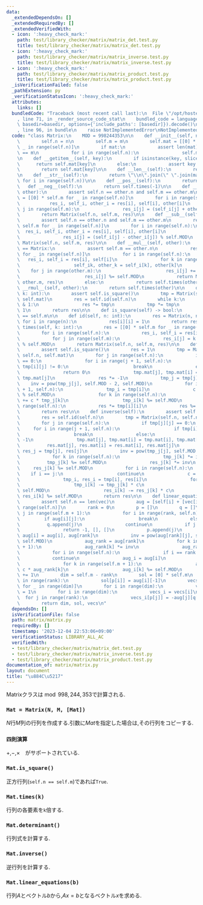 ```yaml
---
data:
  _extendedDependsOn: []
  _extendedRequiredBy: []
  _extendedVerifiedWith:
  - icon: ':heavy_check_mark:'
    path: test/library_checker/matrix/matrix_det.test.py
    title: test/library_checker/matrix/matrix_det.test.py
  - icon: ':heavy_check_mark:'
    path: test/library_checker/matrix/matrix_inverse.test.py
    title: test/library_checker/matrix/matrix_inverse.test.py
  - icon: ':heavy_check_mark:'
    path: test/library_checker/matrix/matrix_product.test.py
    title: test/library_checker/matrix/matrix_product.test.py
  _isVerificationFailed: false
  _pathExtension: py
  _verificationStatusIcon: ':heavy_check_mark:'
  attributes:
    links: []
  bundledCode: "Traceback (most recent call last):\n  File \"/opt/hostedtoolcache/PyPy/3.10.13/x64/lib/pypy3.10/site-packages/onlinejudge_verify/documentation/build.py\"\
    , line 71, in _render_source_code_stat\n    bundled_code = language.bundle(stat.path,\
    \ basedir=basedir, options={'include_paths': [basedir]}).decode()\n  File \"/opt/hostedtoolcache/PyPy/3.10.13/x64/lib/pypy3.10/site-packages/onlinejudge_verify/languages/python.py\"\
    , line 96, in bundle\n    raise NotImplementedError\nNotImplementedError\n"
  code: "class Matrix:\n    MOD = 998244353\n\n    def __init__(self, n, m, mat=None):\n\
    \        self.n = n\n        self.m = m\n        self.mat = [[0] * self.m for\
    \ _ in range(self.n)]\n        if mat:\n            assert len(mat) == n and len(mat[0])\
    \ == m\n            for i in range(self.n):\n                self.mat[i] = mat[i].copy()\n\
    \n    def __getitem__(self, key):\n        if isinstance(key, slice):\n      \
    \      return self.mat[key]\n        else:\n            assert key >= 0\n    \
    \        return self.mat[key]\n\n    def __len__(self):\n        return len(self.mat)\n\
    \n    def __str__(self):\n        return \"\\n\".join(\" \".join(map(str, self[i]))\
    \ for i in range(self.n))\n\n    def __pos__(self):\n        return self\n\n \
    \   def __neg__(self):\n        return self.times(-1)\n\n    def __add__(self,\
    \ other):\n        assert self.n == other.n and self.m == other.m\n        res\
    \ = [[0] * self.m for _ in range(self.n)]\n        for i in range(self.n):\n \
    \           res_i, self_i, other_i = res[i], self[i], other[i]\n            for\
    \ j in range(self.m):\n                res_i[j] = (self_i[j] + other_i[j]) % self.MOD\n\
    \        return Matrix(self.n, self.m, res)\n\n    def __sub__(self, other):\n\
    \        assert self.n == other.n and self.m == other.m\n        res = [[0] *\
    \ self.m for _ in range(self.n)]\n        for i in range(self.n):\n          \
    \  res_i, self_i, other_i = res[i], self[i], other[i]\n            for j in range(self.m):\n\
    \                res_i[j] = (self_i[j] - other_i[j]) % self.MOD\n        return\
    \ Matrix(self.n, self.m, res)\n\n    def __mul__(self, other):\n        if other.__class__\
    \ == Matrix:\n            assert self.m == other.n\n            res = [[0] * other.m\
    \ for _ in range(self.n)]\n            for i in range(self.n):\n             \
    \   res_i, self_i = res[i], self[i]\n                for k in range(self.m):\n\
    \                    self_ik, other_k = self_i[k], other[k]\n                \
    \    for j in range(other.m):\n                        res_i[j] += self_ik * other_k[j]\n\
    \                        res_i[j] %= self.MOD\n            return Matrix(self.n,\
    \ other.m, res)\n        else:\n            return self.times(other)\n\n    def\
    \ __rmul__(self, other):\n        return self.times(other)\n\n    def __pow__(self,\
    \ k: int):\n        assert self.is_square()\n        tmp = Matrix(self.n, self.n,\
    \ self.mat)\n        res = self.id(self.n)\n        while k:\n            if k\
    \ & 1:\n                res *= tmp\n            tmp *= tmp\n            k >>=\
    \ 1\n        return res\n\n    def is_square(self) -> bool:\n        return self.n\
    \ == self.m\n\n    def id(self, n: int):\n        res = Matrix(n, n)\n       \
    \ for i in range(n):\n            res[i][i] = 1\n        return res\n\n    def\
    \ times(self, k: int):\n        res = [[0] * self.m for _ in range(self.n)]\n\
    \        for i in range(self.n):\n            res_i, self_i = res[i], self[i]\n\
    \            for j in range(self.m):\n                res_i[j] = k * self_i[j]\
    \ % self.MOD\n        return Matrix(self.n, self.m, res)\n\n    def determinant(self):\n\
    \        assert self.is_square()\n        res = 1\n        tmp = Matrix(self.n,\
    \ self.n, self.mat)\n        for j in range(self.n):\n            if tmp[j][j]\
    \ == 0:\n                for i in range(j + 1, self.n):\n                    if\
    \ tmp[i][j] != 0:\n                        break\n                else:\n    \
    \                return 0\n                tmp.mat[j], tmp.mat[i] = tmp.mat[i],\
    \ tmp.mat[j]\n                res *= -1\n            tmp_j = tmp[j]\n        \
    \    inv = pow(tmp_j[j], self.MOD - 2, self.MOD)\n            for i in range(j\
    \ + 1, self.n):\n                tmp_i = tmp[i]\n                c = -inv * tmp_i[j]\
    \ % self.MOD\n                for k in range(self.n):\n                    tmp_i[k]\
    \ += c * tmp_j[k]\n                    tmp_i[k] %= self.MOD\n        for i in\
    \ range(self.n):\n            res *= tmp[i][i]\n            res %= self.MOD\n\
    \        return res\n\n    def inverse(self):\n        assert self.is_square()\n\
    \        res = self.id(self.n)\n        tmp = Matrix(self.n, self.n, self.mat)\n\
    \        for j in range(self.n):\n            if tmp[j][j] == 0:\n           \
    \     for i in range(j + 1, self.n):\n                    if tmp[i][j]:\n    \
    \                    break\n                else:\n                    return\
    \ -1\n                tmp.mat[j], tmp.mat[i] = tmp.mat[i], tmp.mat[j]\n      \
    \          res.mat[j], res.mat[i] = res.mat[i], res.mat[j]\n            tmp_j,\
    \ res_j = tmp[j], res[j]\n            inv = pow(tmp_j[j], self.MOD - 2, self.MOD)\n\
    \            for k in range(self.n):\n                tmp_j[k] *= inv\n      \
    \          tmp_j[k] %= self.MOD\n                res_j[k] *= inv\n           \
    \     res_j[k] %= self.MOD\n            for i in range(self.n):\n            \
    \    if i == j:\n                    continue\n                c = tmp[i][j]\n\
    \                tmp_i, res_i = tmp[i], res[i]\n                for k in range(self.n):\n\
    \                    tmp_i[k] -= tmp_j[k] * c\n                    tmp_i[k] %=\
    \ self.MOD\n                    res_i[k] -= res_j[k] * c\n                   \
    \ res_i[k] %= self.MOD\n        return res\n\n    def linear_equations(self, vec):\n\
    \        assert self.n == len(vec)\n        aug = [self[i] + [vec[i]] for i in\
    \ range(self.n)]\n        rank = 0\n        p = []\n        q = []\n        for\
    \ j in range(self.m + 1):\n            for i in range(rank, self.n):\n       \
    \         if aug[i][j]:\n                    break\n            else:\n      \
    \          q.append(j)\n                continue\n            if j == self.m:\n\
    \                return -1, [], []\n            p.append(j)\n            aug[rank],\
    \ aug[i] = aug[i], aug[rank]\n            inv = pow(aug[rank][j], self.MOD - 2,\
    \ self.MOD)\n            aug_rank = aug[rank]\n            for k in range(self.m\
    \ + 1):\n                aug_rank[k] *= inv\n                aug_rank[k] %= self.MOD\n\
    \            for i in range(self.n):\n                if i == rank:\n        \
    \            continue\n                aug_i = aug[i]\n                c = -aug_i[j]\n\
    \                for k in range(self.m + 1):\n                    aug_i[k] +=\
    \ c * aug_rank[k]\n                    aug_i[k] %= self.MOD\n            rank\
    \ += 1\n        dim = self.m - rank\n        sol = [0] * self.m\n        for i\
    \ in range(rank):\n            sol[p[i]] = aug[i][-1]\n        vecs = [[0] * self.m\
    \ for _ in range(dim)]\n        for i in range(dim):\n            vecs[i][q[i]]\
    \ = 1\n        for i in range(dim):\n            vecs_i = vecs[i]\n          \
    \  for j in range(rank):\n                vecs_i[p[j]] = -aug[j][q[i]] % self.MOD\n\
    \        return dim, sol, vecs\n"
  dependsOn: []
  isVerificationFile: false
  path: matrix/matrix.py
  requiredBy: []
  timestamp: '2023-12-04 22:53:06+09:00'
  verificationStatus: LIBRARY_ALL_AC
  verifiedWith:
  - test/library_checker/matrix/matrix_det.test.py
  - test/library_checker/matrix/matrix_inverse.test.py
  - test/library_checker/matrix/matrix_product.test.py
documentation_of: matrix/matrix.py
layout: document
title: "\u884C\u5217"
---
```


Matrixクラスは$\bmod{998,244,353}$で計算される.

### `Mat = Matrix(N, M, [Mat])`

$N$行$M$列の行列を作成する.引数に$Mat$を指定した場合は,その行列をコピーする.

### `四則演算`

$+$,$-$,$\times$　がサポートされている.

### `Mat.is_square()`

正方行列(`self.n == self.m`)であれば`True`.

### `Mat.times(k)`

行列の各要素を`k`倍する.

### `Mat.determinant()`

行列式を計算する.

### `Mat.inverse()`

逆行列を計算する.

### `Mat.linear_equations(b)`

行列$A$とベクトル$b$から,$Ax=b$となるベクトル$x$を求める.
